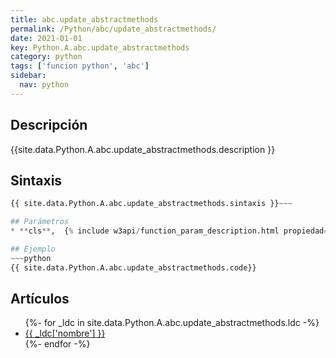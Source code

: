 ```yaml
---
title: abc.update_abstractmethods
permalink: /Python/abc/update_abstractmethods/
date: 2021-01-01
key: Python.A.abc.update_abstractmethods
category: python
tags: ['funcion python', 'abc']
sidebar: 
  nav: python
---
```


## Descripción
{{site.data.Python.A.abc.update_abstractmethods.description }}

## Sintaxis
~~~python
{{ site.data.Python.A.abc.update_abstractmethods.sintaxis }}~~~

## Parámetros
* **cls**,  {% include w3api/function_param_description.html propiedad=site.data.Python.A.abc.update_abstractmethods valor="cls" %}

## Ejemplo
~~~python
{{ site.data.Python.A.abc.update_abstractmethods.code}}
~~~

## Artículos
<ul>
{%- for _ldc in site.data.Python.A.abc.update_abstractmethods.ldc -%}
   <li>
       <a href="{{_ldc['url'] }}">{{ _ldc['nombre'] }}</a>
   </li>
{%- endfor -%}
</ul>
